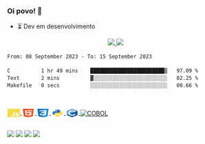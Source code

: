 ### Oi povo! 👋

- ⏳ Dev em desenvolvimento
<!---
- 🔭 I’m currently working on ...
- 🌱 I’m currently learning ...
- 👯 I’m looking to collaborate on ...
- 🤔 I’m looking for help with ...
- 💬 Ask me about ...
- 📫 How to reach me: ...
- 😄 Pronouns: ...
- ⚡ Fun fact: ...
--->

<div align="center">
  <a target="_blank" rel="noopener noreferrer" href="https://www.linkedin.com/in/viniciusslima/">
  <img height="180em" src="https://github-readme-stats.vercel.app/api?username=vinislima&show_icons=true&theme=dracula&include_all_commits=true&count_private=true"/>
  <img height="180em" src="https://github-readme-stats.vercel.app/api/top-langs/?username=vinislima&layout=compact&langs_count=7&theme=dracula"/>
</div>
<div height="360em">
<!--START_SECTION:waka-->

```txt
From: 08 September 2023 - To: 15 September 2023

C          1 hr 49 mins    ████████████████████████▒   97.09 %
Text       2 mins          ▓░░░░░░░░░░░░░░░░░░░░░░░░   02.25 %
Makefile   0 secs          ░░░░░░░░░░░░░░░░░░░░░░░░░   00.66 %
```

<!--END_SECTION:waka-->
</div>
<h2 dir="auto"></h2>
  <div style="display: inline_block"><br>
    <a href="https://developer.mozilla.org/en-US/docs/Web/JavaScript" target="_blank">  
      <img align="center" alt="Java Script" height="20" width="30" src="https://raw.githubusercontent.com/devicons/devicon/master/icons/javascript/javascript-plain.svg">
    </a>
    <a href="https://developer.mozilla.org/en-US/docs/Glossary/HTML5" target="_blank">
      <img align="center" alt="HTML 5" height="20" width="30" src="https://raw.githubusercontent.com/devicons/devicon/master/icons/html5/html5-original.svg">
    </a>
    <a href="https://developer.mozilla.org/en-US/docs/Web/CSS" target="_blank">
      <img align="center" alt="CSS" height="20" width="30" src="https://raw.githubusercontent.com/devicons/devicon/master/icons/css3/css3-original.svg">
    </a>
    <a href="https://www.python.org" target="_blank">
      <img align="center" alt="Python" height="20" width="30" src="https://raw.githubusercontent.com/devicons/devicon/master/icons/python/python-original.svg">
    </a>
    <a href="https://www.freecodecamp.org/news/what-is-the-c-programming-language-beginner-tutorial/" target="_blank">
      <img align="center" alt="C" height="20" width="30" src="https://raw.githubusercontent.com/devicons/devicon/master/icons/c/c-original.svg">
    </a>
    <a href="https://www.ibm.com/docs/pt-br/i/7.1?topic=languages-cobol" target="_blank">
      <img align="center" alt="COBOL" height="20" width="30" src="https://cdn.icon-icons.com/icons2/2107/PNG/512/file_type_cobol_icon_130684.png">
    </a>
  </div>  
<h2 dir="auto"></h2>
<div> 
  <a href="https://instagram.com/vinislima" target="_blank"><img src="https://img.shields.io/badge/-Instagram-%23E4405F?style=for-the-badge&logo=instagram&logoColor=white" target="_blank"></a>
 	<a href="https://www.twitch.tv/vinislima" target="_blank"><img src="https://img.shields.io/badge/Twitch-9146FF?style=for-the-badge&logo=twitch&logoColor=white" target="_blank"></a>
  <a href = "mailto:vinislima@gmail.com"><img src="https://img.shields.io/badge/-Gmail-%23333?style=for-the-badge&logo=gmail&logoColor=white" target="_blank"></a>
  <a href="https://www.linkedin.com/in/viniciusslima/" target="_blank"><img src="https://img.shields.io/badge/-LinkedIn-%230077B5?style=for-the-badge&logo=linkedin&logoColor=white" target="_blank"></a> 
</div>
